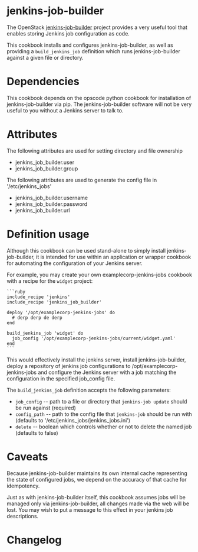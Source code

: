 # jenkins-job-builder

The OpenStack [jenkins-job-builder](https://github.com/openstack-ci/jenkins-job-builder) project provides a very useful tool that enables storing Jenkins job configuration as code.

This cookbook installs and configures jenkins-job-builder, as well as providing a `build_jenkins_job` definition which runs jenkins-job-builder against a given file or directory.

# Dependencies

This cookbook depends on the opscode python cookbook for installation of jenkins-job-builder via pip. The jenkins-job-builder software will not be very useful to you without a Jenkins server to talk to.

# Attributes

The following attributes are used for setting directory and file ownership 
* jenkins_job_builder.user
* jenkins_job_builder.group

The following attributes are used to generate the config file in '/etc/jenkins_jobs'
* jenkins_job_builder.username
* jenkins_job_builder.password
* jenkins_job_builder.url

# Definition usage

Although this cookbook can be used stand-alone to simply install jenkins-job-builder, 
it is intended for use within an application or wrapper cookbook for automating the 
configuration of your Jenkins server.

For example, you may create your own examplecorp-jenkins-jobs cookbook with a recipe for the `widget` project:

    ```ruby
    include_recipe 'jenkins'
    include_recipe 'jenkins_job_builder'

    deploy '/opt/examplecorp-jenkins-jobs' do
      # derp derp de derp
    end

    build_jenkins_job 'widget' do
      job_config '/opt/examplecorp-jenkins-jobs/current/widget.yaml'
    end
    ```
This would effectively install the jenkins server, install jenkins-job-builder, deploy a repository of jenkins job configurations to /opt/examplecorp-jenkins-jobs and configure the Jenkins server with a job matching the configuration in the specified job_config file. 

The `build_jenkins_job` definition accepts the following parameters:
* `job_config` -- path to a file or directory that `jenkins-job update` should be run against (required)
* `config_path` -- path to the config file that `jenkins-job` should be run with (defaults to '/etc/jenkins_jobs/jenkins_jobs.ini') 
* `delete` -- boolean which controls whether or not to delete the named job (defaults to false)

# Caveats

Because jenkins-job-builder maintains its own internal cache representing the state of configured jobs, we depend on the accuracy of that cache for idempotency. 

Just as with jenkins-job-builder itself, this cookbook assumes jobs will be managed only via jenkins-job-builder, all changes made via the web will be lost. You may wish to put a message to this effect in your jenkins job descriptions.

# Changelog

